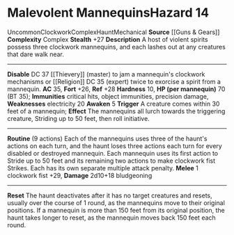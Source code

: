﻿---
ac: '35'
all_resistance: null
complexity: Complex
element: null
fortitude: '+26'
hardness: '10'
hazard_type: Haunt
hp: 70 (BT 35)
id: '97'
immunity:
- critical hits
- object immunities
- precision damage
level: '14'
name: Malevolent Mannequins
rarity: Uncommon
reflex: '+28'
resistance: null
school: null
source: '[[DATABASE/source/Guns & Gears|Guns & Gears]]'
trait:
- '[[DATABASE/trait/Clockwork|Clockwork]]'
- '[[DATABASE/trait/Complex|Complex]]'
- '[[DATABASE/trait/Haunt|Haunt]]'
- '[[DATABASE/trait/Mechanical|Mechanical]]'
- '[[DATABASE/trait/Uncommon|Uncommon]]'
type: Hazard
weakness:
- '[[DATABASE/trait/Electricity|electricity]] 20'
will: null

---
# Malevolent Mannequins<span class="item-type">Hazard 14</span>

<span class="trait-uncommon item-trait">Uncommon</span><span class="item-trait">Clockwork</span><span class="item-trait">Complex</span><span class="item-trait">Haunt</span><span class="item-trait">Mechanical</span>
**Source** [[Guns & Gears]]
**Complexity** Complex
**Stealth** +27
**Description** A host of violent spirits possess three clockwork mannequins, and each lashes out at any creatures that dare walk near.

---
**Disable** DC 37 [[Thievery]] (master) to jam a mannequin's clockwork mechanisms or [[Religion]] DC 35 (expert) twice to exorcise a spirit from a mannequin.
**AC** 35, **Fort** +26, **Ref** +28
**Hardness** 10, **HP (per mannequin)** 70 (BT 35); **Immunities** critical hits, object immunities, precision damage, **Weaknesses** electricity 20
**Awaken** <span class="action-icon">5</span> **Trigger** A creature comes within 30 feet of a mannequin; **Effect** The mannequins all lurch towards the triggering creature, Striding up to 50 feet, then roll initiative.

---
**Routine** (9 actions) Each of the mannequins uses three of the haunt's actions on each turn, and the haunt loses three actions each turn for every disabled or destroyed mannequin. Each mannequin uses its first action to Stride up to 50 feet and its remaining two actions to make clockwork fist Strikes. Each has its own separate multiple attack penalty.
 **Melee** <span class="action-icon">1</span> clockwork fist +29, **Damage** 2d10+18 bludgeoning

---
**Reset** The haunt deactivates after it has no target creatures and resets, usually over the course of 1 round, as the mannequins move to their original positions. If a mannequin is more than 150 feet from its original position, the haunt takes longer to reset, as the mannequin moves back 150 feet each round.